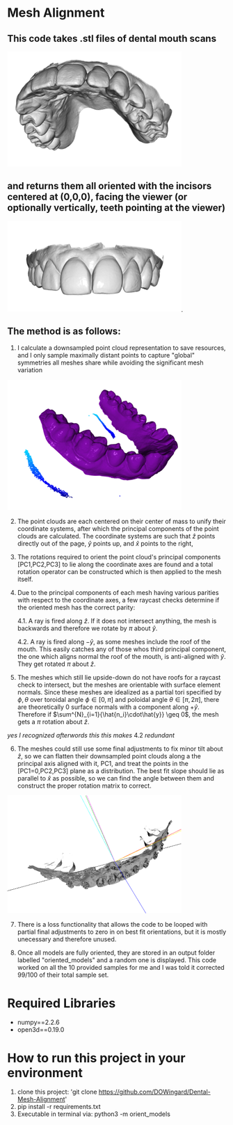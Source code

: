 # Mesh Alignment 


## This code takes .stl files of dental mouth scans 
<img src="images\variation3.png" alt="Unoriented Dental Scan" width="400">

## and returns them all oriented with the incisors centered at (0,0,0), facing the viewer (or optionally vertically, teeth pointing at the viewer)
<img src="images/oriented_mesh.png" alt="Oriented Dental Scan" width="400">.

## The method is as follows:

1. I calculate a downsampled point cloud representation to save resources, and I only sample maximally distant points to capture "global" symmetries all meshes share while avoiding the significant mesh variation

<img src="images/cloud_3.png" alt="Dental Scan" width="400">

2. The point clouds are each centered on their center of mass to unify their coordinate systems, after which the principal components of the point clouds are calculated. The coordinate systems are such that $\hat{z}$ points directly out of the page, $\hat{y}$ points up, and $\hat{x}$ points to the right,

3. The rotations required to orient the point cloud's principal components [PC1,PC2,PC3] to lie along the coordinate axes are found and a total rotation operator can be constructed which is then applied to the mesh itself.

4. Due to the principal components of each mesh having various parities with respect to the coordinate axes, a few raycast checks determine if the oriented mesh has the correct parity:
    
    4.1. A ray is fired along $\hat{z}$. If it does not intersect anything, the mesh is backwards and therefore we rotate by $\pi$ about $\hat{y}$.

    4.2. A ray is fired along $-\hat{y}$, as some meshes include the roof of the mouth. This easily catches any of those whos third principal component, the one which aligns normal the roof of the mouth, is anti-aligned with $\hat{y}$. They get rotated $\pi$ about $\hat{z}$.

5. The meshes which still lie upside-down do not have roofs for a raycast check to intersect, but the meshes are orientable with surface element normals. Since these meshes are idealized as a partial tori specified by $\phi,\theta$ over toroidal angle $\phi\in[0,\pi]$ and  poloidal angle $\theta\in[\pi,2\pi]$, there are theoretically 0 surface normals with a component along $+\hat{y}$. Therefore if  $\sum^{N}_{i=1}{\hat{n_i}\cdot\hat{y}} \geq 0$,  the mesh gets a $\pi$ rotation about $\hat{z}$.

  $\textit{yes I recognized afterwords this this makes}$ 4.2 $\textit{redundant}$

6. The meshes could still use some final adjustments to fix minor tilt about $\hat{z}$, so we can flatten their downsampled point clouds along a the principal axis aligned with it, PC1, and treat the points in the [PC1=0,PC2,PC3] plane as a distribution. The best fit slope should lie as parallel to $\hat{x}$ as possible, so we can find the angle between them and construct the proper rotation matrix to correct.

<img src="images/flat1.png" alt="Oriented Dental Scan" width="400">

7. There is a loss functionality that allows the code to be looped with partial final adjustments to zero in on best fit orientations, but it is mostly unecessary and therefore unused.

8. Once all models are fully oriented, they are stored in an output folder labelled "oriented_models" and a random one is displayed. This code worked on all the 10 provided samples for me and I was told it corrected 99/100 of their total sample set.


# Required Libraries
* numpy==2.2.6
* open3d==0.19.0



# How to run this project in your environment

1. clone this project:
    'git clone https://github.com/DOWingard/Dental-Mesh-Alignment'
2. pip install -r requirements.txt
4. Executable in terminal via:  python3 -m orient_models   
